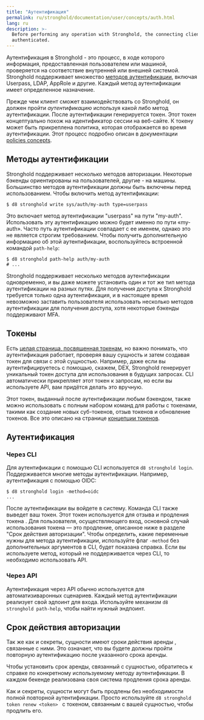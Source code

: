 ```yaml
---
title: "Аутентификация"
permalink: ru/stronghold/documentation/user/concepts/auth.html
lang: ru
description: >-
  Before performing any operation with Stronghold, the connecting client must be
  authenticated.
---
```


Аутентификация в Stronghold - это процесс, в ходе которого информация, предоставленная пользователем или машиной, проверяется на соответствие внутренней или внешней системой. Stronghold поддерживает множество [методов аутентификации](/products/stronghold/documentation/user/auth-methods/userpass.html), включая Userpass, LDAP, AppRole и другие. Каждый метод аутентификации имеет определенное назначение.

Прежде чем клиент сможет взаимодействовать со Stronghold, он должен пройти _аутентификацию_ используя какой либо метод аутентификации. После аутентификации генерируется токен. Этот токен концептуально похож на идентификатор сессии на веб-сайте. К токену может быть прикреплена политика, которая отображается во время аутентификации. Этот процесс подробно описан в документации [policies concepts](/products/stronghold/documentation/user/concepts/policy.html).


## Методы аутентификации
Stronghold поддерживает несколько методов авторизации. Некоторые бэкенды ориентированы на пользователей, другие - на машины. Большинство методов аутентификации должны быть включены перед использованием. Чтобы включить метод аутентификации:

```shell-session
$ d8 stronghold write sys/auth/my-auth type=userpass
```

Это включает метод аутентификации "userpass" на пути "my-auth". Использовать эту аутентификацию можно будет именно по пути «my-auth». Часто путь аутентификации совпадает с ее именем, однако это не является строгим требованием. Чтобы получить дополнительную информацию об этой аутентификации, воспользуйтесь встроенной командой `path-help`:

```shell-session
$ d8 stronghold path-help auth/my-auth
# ...
```
Stronghold поддерживает несколько методов аутентификации одновременно, и вы даже можете установить один и тот же тип метода аутентификации на разных путях. Для получения доступа к Stronghold требуется только одна аутентификация, и в настоящее время невозможно заставить пользователя использовать несколько методов аутентификации для получения доступа, хотя некоторые бэкенды поддерживают MFA.

## Токены

Есть [целая страница, посвященная токенам](/products/stronghold/documentation/user/concepts/tokens.html),
но важно понимать, что аутентификация работает, проверяя вашу
сущность и затем создавая токен для связи с этой сущностью.
Например, даже если вы аутентифицируетесь с помощью, скажем, DEX,
Stronghold генерирует уникальный токен доступа для использования в
будущих запросах. CLI автоматически прикрепляет этот токен к запросам,
но если вы используете API, вам придётся делать это вручную.

Этот токен, выданный после аутентификации любым бэкендом, также можно использовать с полным набором команд для работы с токенами, такими как создание новых суб-токенов, отзыв токенов и обновление токенов. Все это описано на странице [концепции токенов](/products/stronghold/documentation/user/concepts/tokens.html).

## Аутентификация

### Через CLI

Для аутентификации с помощью CLI используется `d8 stronghold login`.
Поддерживается многие методы аутентификации. Например, аутентификация
с помощью OIDC:

```shell-session
$ d8 stronghold login -method=oidc
...
```

После аутентификации вы войдете в систему. Команда CLI также
выведет ваш токен. Этот токен используется для отзыва и продления токена .
Для пользователя, осуществляющего вход, основной случай использования
токена — это продление, описанное ниже в разделе "Срок действия авторизации".
Чтобы определить, какие переменные нужны для метода аутентификации,
используйте флаг `-method` без дополнительных аргументов в CLI, будет показана справка.
Если вы используете метод, который не поддерживается через CLI, то необходимо
использовать API.

### Через API

Аутентификация через API обычно используется для автоматизиваронных сценариев. Каждый метод аутентификации реализует свой эдпоинт для входа.
Используйте механизм `d8 stronghold path-help`, чтобы найти нужный эндпоинт.

## Срок действия авторизации

Так же как и секреты, сущности имеют сроки действия аренды ,
связанные с ними. Это означает, что вы будете должны пройти повторную аутентификацию
после указанного срока аренды.

Чтобы установить срок аренды, связанный с сущностью, обратитесь к
справке по конкретному используемому методу аутентификации. В каждом бекенде
реализована своя система продления срока аренды.

Как и секреты, сущности могут быть продлены без необходимости полной повторной аутентификации. Просто используйте `d8 stronghold token renew <token> `
с токеном, связанным с вашей сущностью, чтобы продлить его.
